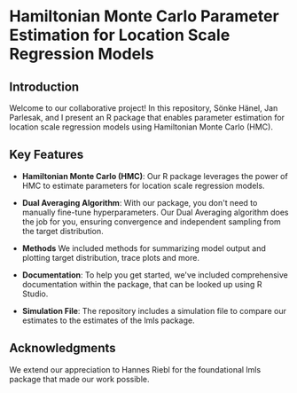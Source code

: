 # Hamiltonian Monte Carlo Parameter Estimation for Location Scale Regression Models

## Introduction

Welcome to our collaborative project! In this repository, Sönke Hänel, Jan Parlesak, and I present an R package that enables parameter estimation for location scale regression models using Hamiltonian Monte Carlo (HMC).

## Key Features

- **Hamiltonian Monte Carlo (HMC)**: Our R package leverages the power of HMC to estimate parameters for location scale regression models.

- **Dual Averaging Algorithm**: With our package, you don't need to manually fine-tune hyperparameters. Our Dual Averaging algorithm does the job for you, ensuring convergence and independent sampling from the target distribution.

- **Methods** We included methods for summarizing model output and plotting target distribution, trace plots and more.

- **Documentation**: To help you get started, we've included comprehensive documentation within the package, that can be looked up using R Studio.

- **Simulation File**: The repository includes a simulation file to compare our estimates to the estimates of the lmls package.

## Acknowledgments

We extend our appreciation to Hannes Riebl for the foundational lmls package that made our work possible.
